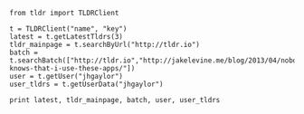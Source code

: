     from tldr import TLDRClient

    t = TLDRClient("name", "key")
    latest = t.getLatestTldrs(3)
    tldr_mainpage = t.searchByUrl("http://tldr.io")
    batch = t.searchBatch(["http://tldr.io","http://jakelevine.me/blog/2013/04/nobody-knows-that-i-use-these-apps/"])
    user = t.getUser("jhgaylor")
    user_tldrs = t.getUserData("jhgaylor")

    print latest, tldr_mainpage, batch, user, user_tldrs